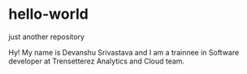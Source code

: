 # hello-world
just another repository

Hy! My name is Devanshu Srivastava and I am a trainnee in Software developer at Trensetterez Analytics and Cloud team.
